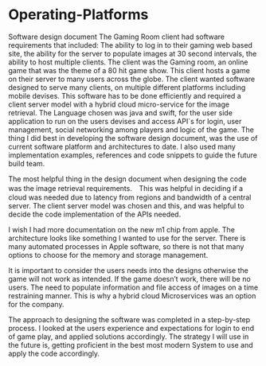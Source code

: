 # Operating-Platforms
Software design document
 The Gaming Room client had  software requirements that included:  The ability to log in to their gaming web based site, the ability for the server to populate images at 30 second intervals, the ability to host multiple clients. The client was the Gaming room, an online game that was the theme of a 80 hit game show. This client hosts a game on their server to many users across the globe.   The client wanted software designed to serve many clients, on multiple different platforms including mobile devises. This software has to be done efficiently and required a client server model with a hybrid cloud micro-service for the image retrieval.  The Language chosen  was java and swift, for the user side application to run on the users devises and access API`s for login, user management, social networking among players and logic of the game. 
 The thing I did best in developing the software design document, was the use of current software platform and architectures to date.  I also used many implementation examples, references and code snippets to guide the future build team.
 
The most helpful thing in the design document when designing the code was the image retrieval requirements.　This was helpful in deciding if a cloud was needed due to latency from regions and bandwidth of a central server.  The client server model was chosen and this, and was helpful to decide the code implementation of the APIs needed.

I wish I had more documentation on the new m1 chip from apple.  The architecture looks like something I wanted to use for the server.  There is many automated processes in Apple software, so there is not that many options to choose for the memory and storage management.

It is important to consider the users needs into the designs otherwise the game will not work as intended. If the game doesn’t work, there will be no users.  The need to populate information and file access of images on a time restraining manner. This is why a hybrid cloud Microservices was an option for the company.

The approach to designing the software was completed in a step-by-step process. I looked at the users experience and expectations for login to end of game play, and applied solutions accordingly. The strategy I will use in the future is, getting proficient in the best most modern System to use and apply the code accordingly.
